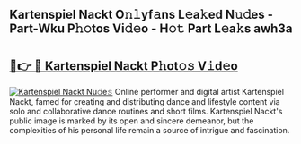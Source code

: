 ## Kartenspiel Nackt O𝚗𝚕yf𝚊ns L𝚎a𝚔ed N𝚞𝚍es - Part-Wku P𝚑𝚘tos Vi𝚍𝚎o - H𝚘𝚝 Part L𝚎a𝚔s awh3a

# <h2><a href="http://kf81x8n.oniu.top/?m=Kartenspiel+Nackt">🔗👉 🔴 Kartenspiel Nackt P𝚑ot𝚘𝚜 V𝚒d𝚎o</a></h2>

[![Kartenspiel Nackt Nu𝚍e𝚜](https://i.imgur.com/0qMVB7G.gif)](http://kf81x8n.oniu.top/?m=Kartenspiel+Nackt)
Online performer and digital artist Kartenspiel Nackt, famed for creating and distributing dance and lifestyle content via solo and collaborative dance routines and short films. Kartenspiel Nackt's public image is marked by its open and sincere demeanor, but the complexities of his personal life remain a source of intrigue and fascination.  
